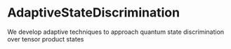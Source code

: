 # AdaptiveStateDiscrimination
We develop adaptive techniques to approach quantum state discrimination over tensor product states
